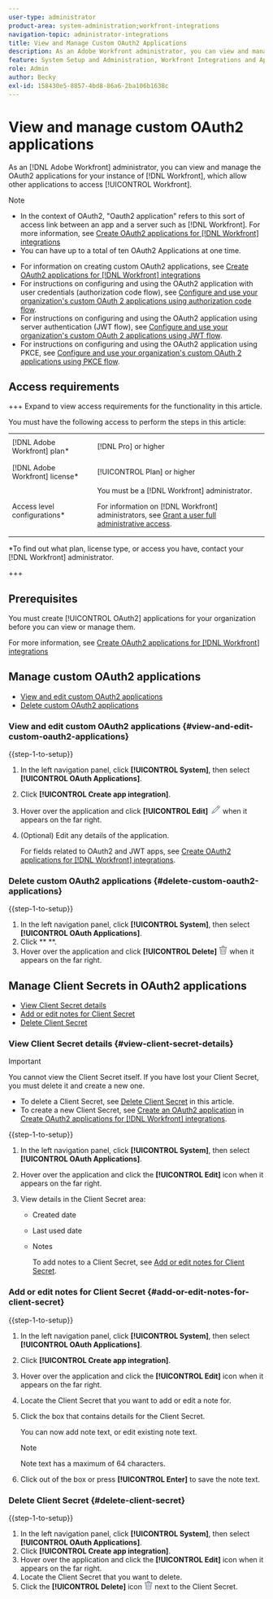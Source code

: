 ```yaml
---
user-type: administrator
product-area: system-administration;workfront-integrations
navigation-topic: administrator-integrations
title: View and Manage Custom OAuth2 Applications
description: As an Adobe Workfront administrator, you can view and manage the OAuth2 applications for your instance of Workfront, which allow other applications to access Workfront.
feature: System Setup and Administration, Workfront Integrations and Apps
role: Admin
author: Becky
exl-id: 158430e5-8857-4bd8-86a6-2ba106b1638c
---
```

# View and manage custom OAuth2 applications

As an [!DNL Adobe Workfront] administrator, you can view and manage the OAuth2 applications for your instance of [!DNL Workfront], which allow other applications to access [!UICONTROL Workfront].

>[!NOTE]
>
>* In the context of OAuth2, "Oauth2 application" refers to this sort of access link between an app and a server such as [!DNL Workfront]. For more information, see [Create OAuth2 applications for [!DNL Workfront] integrations](../../administration-and-setup/configure-integrations/create-oauth-application.md)
>* You can have up to a total of ten OAuth2 Applications at one time.

* For information on creating custom OAuth2 applications, see [Create OAuth2 applications for [!DNL Workfront] integrations](../../administration-and-setup/configure-integrations/create-oauth-application.md)
* For instructions on configuring and using the OAuth2 application with user credentials (authorization code flow), see [Configure and use your organization's custom OAuth 2 applications using authorization code flow](../../wf-api/api/oauth-app-code-token-flow.md).
* For instructions on configuring and using the OAuth2 application using server authentication (JWT flow), see [Configure and use your organization's custom OAuth 2 applications using JWT flow](../../wf-api/api/oauth-app-jwt-flow.md).
* For instructions on configuring and using the OAuth2 application using PKCE, see [Configure and use your organization's custom OAuth 2 applications using PKCE flow](../../wf-api/api/oauth-app-pkce-flow.md).

## Access requirements

+++ Expand to view access requirements for the functionality in this article.

You must have the following access to perform the steps in this article:

<table style="table-layout:auto"> 
 <col> 
 <col> 
 <tbody> 
  <tr> 
   <td role="rowheader">[!DNL Adobe Workfront] plan*</td> 
   <td> <p>[!DNL Pro] or higher</p> </td> 
  </tr> 
  <tr> 
   <td role="rowheader">[!DNL Adobe Workfront] license*</td> 
   <td> <p>[!UICONTROL Plan] or higher</p> </td> 
  </tr> 
  <tr> 
   <td role="rowheader">Access level configurations*</td> 
   <td> You must be a [!DNL Workfront] administrator. </p>
    <p>For information on [!DNL Workfront] administrators, see <a href="../../administration-and-setup/add-users/configure-and-grant-access/grant-a-user-full-administrative-access.md" class="MCXref xref">Grant a user full administrative access</a>.</p>
     </td> 
  </tr> 
 </tbody> 
</table>

&#42;To find out what plan, license type, or access you have, contact your [!DNL Workfront] administrator.

+++

## Prerequisites

You must create [!UICONTROL OAuth2] applications for your organization before you can view or manage them.

For more information, see [Create OAuth2 applications for [!DNL Workfront] integrations](../../administration-and-setup/configure-integrations/create-oauth-application.md)

## Manage custom OAuth2 applications

* [View and edit custom OAuth2 applications](#view-and-edit-custom-oauth2-applications)
* [Delete custom OAuth2 applications](#delete-custom-oauth2-applications)

### View and edit custom OAuth2 applications {#view-and-edit-custom-oauth2-applications}

{{step-1-to-setup}}

1. In the left navigation panel, click **[!UICONTROL System]**, then select **[!UICONTROL OAuth Applications]**.
1. Click **[!UICONTROL Create app integration]**.
1. Hover over the application and click **[!UICONTROL Edit]** ![](assets/edit-icon.png) when it appears on the far right.
1. (Optional) Edit any details of the application.

   For fields related to OAuth2 and JWT apps, see [Create OAuth2 applications for [!DNL Workfront] integrations](../../administration-and-setup/configure-integrations/create-oauth-application.md).

### Delete custom OAuth2 applications {#delete-custom-oauth2-applications}

{{step-1-to-setup}}

1. In the left navigation panel, click **[!UICONTROL System]**, then select **[!UICONTROL OAuth Applications]**.
1. Click **  **.
1. Hover over the application and click **[!UICONTROL Delete]** ![](assets/delete.png) when it appears on the far right.

## Manage Client Secrets in OAuth2 applications

* [View Client Secret details](#view-client-secret-details)
* [Add or edit notes for Client Secret](#add-or-edit-notes-for-client-secret)
* [Delete Client Secret](#delete-client-secret)

### View Client Secret details {#view-client-secret-details}

>[!IMPORTANT]
>
>You cannot view the Client Secret itself. If you have lost your Client Secret, you must delete it and create a new one.
>
>* To delete a Client Secret, see [Delete Client Secret](#delete-client-secret) in this article.
>* To create a new Client Secret, see [Create an OAuth2 application](../../administration-and-setup/configure-integrations/create-oauth-application.md#create) in [Create OAuth2 applications for [!DNL Workfront] integrations](../../administration-and-setup/configure-integrations/create-oauth-application.md).
>

{{step-1-to-setup}}

1. In the left navigation panel, click **[!UICONTROL System]**, then select **[!UICONTROL OAuth Applications]**.
1. Hover over the application and click the **[!UICONTROL Edit]** icon when it appears on the far right.
1. View details in the Client Secret area:

   * Created date
   * Last used date
   * Notes

      To add notes to a Client Secret, see [Add or edit notes for Client Secret](#add-or-edit-notes-for-client-secret).

### Add or edit notes for Client Secret {#add-or-edit-notes-for-client-secret}

{{step-1-to-setup}}

1. In the left navigation panel, click **[!UICONTROL System]**, then select **[!UICONTROL OAuth Applications]**.
1. Click **[!UICONTROL Create app integration]**.
1. Hover over the application and click the **[!UICONTROL Edit]** icon when it appears on the far right.
1. Locate the Client Secret that you want to add or edit a note for.
1. Click the box that contains details for the Client Secret.

   You can now add note text, or edit existing note text.

   >[!NOTE]
   >
   >Note text has a maximum of 64 characters.

1. Click out of the box or press **[!UICONTROL Enter]** to save the note text.

### Delete Client Secret {#delete-client-secret}

{{step-1-to-setup}}

1. In the left navigation panel, click **[!UICONTROL System]**, then select **[!UICONTROL OAuth Applications]**.
1. Click **[!UICONTROL Create app integration]**.
1. Hover over the application and click the **[!UICONTROL Edit]** icon when it appears on the far right.
1. Locate the Client Secret that you want to delete.
1. Click the **[!UICONTROL Delete]** icon ![](assets/delete.png) next to the Client Secret.
